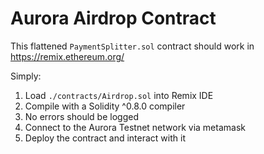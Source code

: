 # Aurora Airdrop Contract

This flattened `PaymentSplitter.sol` contract should work in https://remix.ethereum.org/

Simply:

1. Load `./contracts/Airdrop.sol` into Remix IDE
2. Compile with a Solidity ^0.8.0 compiler
3. No errors should be logged
4. Connect to the Aurora Testnet network via metamask
5. Deploy the contract and interact with it